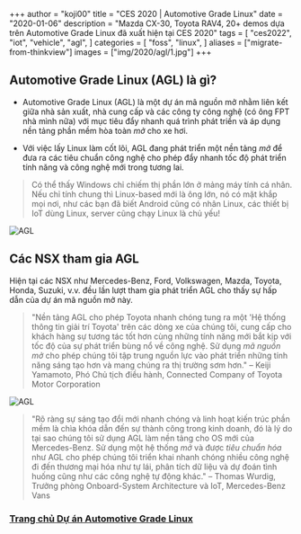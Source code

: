+++
author = "koji00"
title = "CES 2020 | Automotive Grade Linux"
date = "2020-01-06"
description = "Mazda CX-30, Toyota RAV4, 20+ demos dựa trên Automotive Grade Linux đã xuất hiện tại CES 2020"
tags = [
    "ces2022",
    "iot",
    "vehicle",
    "agl",
]
categories = [
    "foss",
    "linux",
]
aliases = ["migrate-from-thinkview"]
images  = ["img/2020/agl/1.jpg"]
+++

## Automotive Grade Linux (AGL) là gì?

* Automotive Grade Linux (AGL) là một dự án mã nguồn mở nhằm liên kết giữa nhà sản xuất, nhà cung cấp và các công ty công nghệ (có ông FPT nhà mình nữa) với mục tiêu đẩy nhanh quá trình phát triển và áp dụng nền tảng phần mềm hòa toàn *mở* cho xe hơi.

* Với việc lấy Linux làm cốt lõi, AGL đang phát triển một nền tảng *mở* để đưa ra các tiêu chuẩn công nghệ cho phép đẩy nhanh tốc độ phát triển tính năng và công nghệ mới trong tương lai.

> Có thể thấy Windows chỉ chiếm thị phần lớn ở mảng máy tính cá nhân. Nếu chỉ tính chung thì Linux-based mới là ông lớn, nó có mặt khắp mọi nơi, như các bạn đã biết Android cũng có nhân Linux, các thiết bị IoT dùng Linux, server cũng chạy Linux là chủ yếu!

![AGL](/img/2020/agl/2.jpg "AGL")

## Các NSX tham gia AGL

Hiện tại các NSX như Mercedes-Benz, Ford, Volkswagen, Mazda, Toyota, Honda, Suzuki, v.v. đều lần lượt tham gia phát triển AGL cho thấy sự hấp dẫn của dự án mã nguồn mở này.



> "Nền tảng AGL cho phép Toyota nhanh chóng tung ra một 'Hệ thống thông tin giải trí Toyota' trên các dòng xe của chúng tôi, cung cấp cho khách hàng sự tương tác tốt hơn cùng những tính năng mới bắt kịp với tốc độ của sự phát triển bùng nổ về công nghệ. Sử dụng *mã nguồn mở* cho phép chúng tôi tập trung nguồn lực vào phát triển những tính năng sáng tạo hơn và mang chúng ra thị trường sơm hơn." – Keiji Yamamoto, Phó Chủ tịch điều hành, Connected Company of Toyota Motor Corporation

![AGL](/img/2020/agl/4.jpg "AGL")

> "Rõ ràng sự sáng tạo đổi mới nhanh chóng và linh hoạt kiến trúc phần mềm là chìa khóa dẫn đến sự thành công trong kinh doanh, đó là lý do tại sao chúng tôi sử dụng AGL làm nền tảng cho OS mới của Mercedes-Benz. Sử dụng một hệ thống *mở* và được *tiêu chuẩn hóa* như AGL cho phép chúng tôi triển khai nhanh chóng nhiều công nghệ đi đến thương mại hóa như tự lái, phân tích dữ liệu và dự đoán tình huống cũng như các công nghệ tự động khác." – Thomas Wurdig, Trưởng phòng Onboard-System Architecture và IoT, Mercedes-Benz Vans



### [Trang chủ Dự án Automotive Grade Linux](https://www.automotivelinux.org/)
